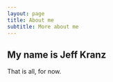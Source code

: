 ```yaml
---
layout: page
title: About me
subtitle: More about me
---
```

## My name is Jeff Kranz
That is all, for now.
